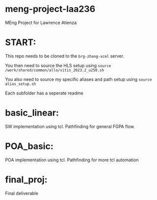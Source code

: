 # meng-project-laa236
MEng Project for Lawrence Atienza

# START:
This repo needs to be cloned to the `brg-zhang-xcel` server.

You then need to source the HLS setup using `source /work/shared/common/allo/vitis_2023.2_u250.sh`

You also need to source my specific aliases and path setup using `source alias_setup.sh`

Each subfolder has a seperate readme

# basic_linear:
SW implementation using tcl. Pathfinding for general FGPA flow.

# POA_basic:
POA implementation using tcl. Pathfinding for more tcl automation

# final_proj:
Final deliverable